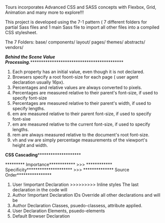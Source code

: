 Tours incorporates Advanced CSS and SASS concepts with Flexbox, Grid, Animation and many more to explore!!!

This project is developed using the 7-1 pattern ( 7 different folders for partial Sass files and 1 main Sass file to import all other files into a compiled CSS stylesheet.

The 7 Folders:
  base/
  components/
  layout/
  pages/
  themes/
  abstracts/
  vendors/

***********************Behind the Scene Value Processing.******************************************************************
  1. Each property has an initial value, even though it is not declared.
  2. Browsers specify a root foont-size for each page ( user agent declaration usually 16px).
  3. Percentages and relative values are always converted to pixels.
  4. Percentages are measured relative to their parent's font-size, if used to specify font-size
  5. Percentages are measured relative to their parent's width, if used to specify lengths.
  6. em are measured relative to their parent font-size, if used to specify font-sixe
  7. em are measured relative to the current font-size, if used to specify lengths.
  8. rem are always measured relative to the document's root font-size.
  9. vh and vw are simply percentage measurements of the viewport's height and width.
  
  
  ************************************************CSS Cascading********************************************************************
  
  ********* Importance************ >>> ************ Specificity********************* >>> ************** Source Order****************
  1. User !important Declaration >>>>>>>>> Inline styles                                    The last declaration in the code will 
  2. Author !important Declaration         IDs                                              Override all other declarations and will be
  3. Author Declaration                    Classes, psuedo-classess, attribute              applied.
  4. User Declaration                      Elements, psuedo-elements
  5. Default Browser Declaration
